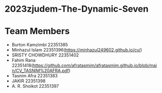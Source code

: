 # 2023zjudem-The-Dynamic-Seven

# Team Members 
* Burton Kamzimbi 22351385
* Minhazul Islam 22351396(https://minhazul249602.github.io/cv/)
* SRISTY CHOWDHURY 22351402
* Fahim Rana 22351418(https://github.com/afratasmim/afratasmim.github.io/blob/main/CV_TASNIM%20AFRA.pdf)
* Tasnim Afra 22351383
* JAKIR 22351398
* A. R. Shoikot 22351397


